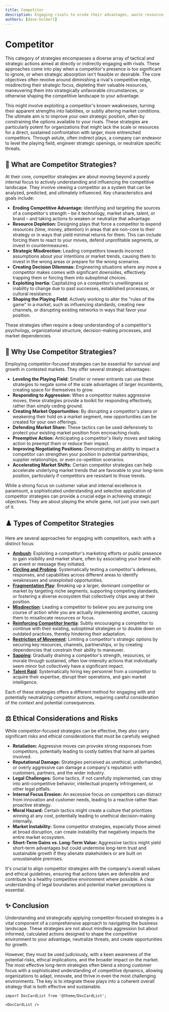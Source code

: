 ```yaml
---
title: Competitor
description: Engaging rivals to erode their advantages, waste resources, or neutralize threats.
authors: [dave-hulbert]
---
```


# Competitor

This category of strategies encompasses a diverse array of tactical and strategic actions aimed at directly or indirectly engaging with rivals. These approaches come into play when a competitor's presence is too significant to ignore, or when strategic absorption isn't feasible or desirable. The core objectives often revolve around diminishing a rival's competitive edge, misdirecting their strategic focus, depleting their valuable resources, maneuvering them into strategically unfavorable circumstances, or otherwise shaping the competitive landscape to your advantage.

This might involve exploiting a competitor's known weaknesses, turning their apparent strengths into liabilities, or subtly altering market conditions. The ultimate aim is to improve your own strategic position, often by constraining the options available to your rivals. These strategies are particularly potent for organizations that might lack the scale or resources for a direct, sustained confrontation with larger, more entrenched competitors. Through astute, often indirect plays, a company can endeavor to level the playing field, engineer strategic openings, or neutralize specific threats.

## 🤔 **What are Competitor Strategies?**

At their core, competitor strategies are about moving beyond a purely internal focus to actively understanding and influencing the competitive landscape. They involve viewing a competitor as a system that can be analyzed, predicted, and ultimately influenced. Key characteristics and goals include:

*   **Eroding Competitive Advantage:** Identifying and targeting the sources of a competitor's strength – be it technology, market share, talent, or brand – and taking actions to weaken or neutralize that advantage.
*   **Resource Depletion:** Designing plays that force a competitor to expend resources (time, money, attention) in areas that are non-core to their strategy or in ways that yield minimal returns for them. This can include forcing them to react to your moves, defend unprofitable segments, or invest in countermeasures.
*   **Strategic Misdirection:** Leading competitors towards incorrect assumptions about your intentions or market trends, causing them to invest in the wrong areas or prepare for the wrong scenarios.
*   **Creating Decision Dilemmas:** Engineering situations where any move a competitor makes comes with significant downsides, effectively trapping them or forcing them into suboptimal choices.
*   **Exploiting Inertia:** Capitalizing on a competitor's unwillingness or inability to change due to past successes, established processes, or cultural resistance.
*   **Shaping the Playing Field:** Actively working to alter the "rules of the game" in a market, such as influencing standards, creating new channels, or disrupting existing networks in ways that favor your position.

These strategies often require a deep understanding of a competitor's psychology, organizational structure, decision-making processes, and market dependencies.

## 🚀 **Why Use Competitor Strategies?**

Employing competitor-focused strategies can be essential for survival and growth in contested markets. They offer several strategic advantages:

*   **Leveling the Playing Field:** Smaller or newer entrants can use these strategies to negate some of the scale advantages of larger incumbents, creating space for themselves to grow.
*   **Responding to Aggression:** When a competitor makes aggressive moves, these strategies provide a toolkit for responding effectively, rather than simply ceding ground.
*   **Creating Market Opportunities:** By disrupting a competitor's plans or weakening their hold on a market segment, new opportunities can be created for your own offerings.
*   **Defending Market Share:** These tactics can be used defensively to protect your existing market position from encroaching rivals.
*   **Preemptive Action:** Anticipating a competitor's likely moves and taking action to preempt them or reduce their impact.
*   **Improving Negotiating Positions:** Demonstrating an ability to impact a competitor can strengthen your position in potential partnerships, supplier relationships, or even co-opetition scenarios.
*   **Accelerating Market Shifts:** Certain competitor strategies can help accelerate underlying market trends that are favorable to your long-term position, particularly if competitors are resistant to those trends.

While a strong focus on customer value and internal excellence is paramount, a sophisticated understanding and selective application of competitor strategies can provide a crucial edge in achieving strategic objectives. They are about playing the whole game, not just your own part of it.

## ♟️ **Types of Competitor Strategies**

Here are several approaches for engaging with competitors, each with a distinct focus:

*   **[Ambush](/strategies/competitor/ambush)**: Exploiting a competitor's marketing efforts or public presence to gain visibility and market share, often by associating your brand with an event or message they initiated.
*   **[Circling and Probing](/strategies/competitor/circling-and-probing)**: Systematically testing a competitor's defenses, responses, and capabilities across different areas to identify weaknesses and unexploited opportunities.
*   **[Fragmentation Play](/strategies/competitor/fragmentation-play)**: Breaking up a larger, dominant competitor or market by targeting niche segments, supporting competing standards, or fostering a diverse ecosystem that collectively chips away at their position.
*   **[Misdirection](/strategies/competitor/misdirection)**: Leading a competitor to believe you are pursuing one course of action while you are actually implementing another, causing them to misallocate resources or focus.
*   **[Reinforcing Competitor Inertia](/strategies/competitor/reinforcing-competitor-inertia)**: Subtly encouraging a competitor to continue with their existing, suboptimal strategies or to double down on outdated practices, thereby hindering their adaptation.
*   **[Restriction of Movement](/strategies/competitor/restriction-of-movement)**: Limiting a competitor's strategic options by securing key resources, channels, partnerships, or by creating dependencies that constrain their ability to maneuver.
*   **[Sapping](/strategies/competitor/sapping)**: Gradually draining a competitor's strength, resources, or morale through sustained, often low-intensity actions that individually seem minor but collectively have a significant impact.
*   **[Talent Raid](/strategies/competitor/talent-raid)**: Systematically hiring key personnel from a competitor to acquire their expertise, disrupt their operations, and gain market intelligence.

Each of these strategies offers a different method for engaging with and potentially neutralizing competitor actions, requiring careful consideration of the context and potential consequences.

## ⚖️ **Ethical Considerations and Risks**

While competitor-focused strategies can be effective, they also carry significant risks and ethical considerations that must be carefully weighed:

*   **Retaliation:** Aggressive moves can provoke strong responses from competitors, potentially leading to costly battles that harm all parties involved.
*   **Reputational Damage:** Strategies perceived as unethical, underhanded, or overly aggressive can damage a company's reputation with customers, partners, and the wider industry.
*   **Legal Challenges:** Some tactics, if not carefully implemented, can stray into anti-competitive behavior, intellectual property infringement, or other legal pitfalls.
*   **Internal Focus Erosion:** An excessive focus on competitors can distract from innovation and customer needs, leading to a reactive rather than proactive strategy.
*   **Moral Hazard:** Certain tactics might create a culture that prioritizes winning at any cost, potentially leading to unethical decision-making internally.
*   **Market Instability:** Some competitor strategies, especially those aimed at broad disruption, can create instability that negatively impacts the entire market ecosystem.
*   **Short-Term Gains vs. Long-Term Value:** Aggressive tactics might yield short-term advantages but could undermine long-term trust and sustainable growth if they alienate stakeholders or are built on unsustainable premises.

It's crucial to align competitor strategies with the company's overall values and ethical guidelines, ensuring that actions taken are defensible and contribute to a healthy competitive environment where possible. A clear understanding of legal boundaries and potential market perceptions is essential.

## ✨ **Conclusion**

Understanding and strategically applying competitor-focused strategies is a vital component of a comprehensive approach to navigating the business landscape. These strategies are not about mindless aggression but about informed, calculated actions designed to shape the competitive environment to your advantage, neutralize threats, and create opportunities for growth.

However, they must be used judiciously, with a keen awareness of the potential risks, ethical implications, and the broader impact on the market. The most effective long-term strategies often blend a strong customer focus with a sophisticated understanding of competitive dynamics, allowing organizations to adapt, innovate, and thrive in even the most challenging environments. The key is to integrate these plays into a coherent overall strategy that is both effective and sustainable.

```mdx-code-block
import DocCardList from '@theme/DocCardList';

<DocCardList />
```
